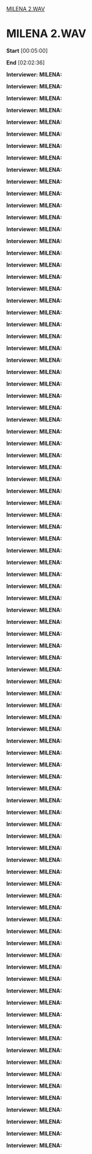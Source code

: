 [MILENA 2.WAV](#milena---2.wav)

MILENA 2.WAV
============

**Start** \[00:05:00\]

**End** \[02:02:36\]

**Interviewer:**
**MILENA:**

**Interviewer:**
**MILENA:**

**Interviewer:**
**MILENA:**

**Interviewer:**
**MILENA:**

**Interviewer:**
**MILENA:**

**Interviewer:**
**MILENA:**

**Interviewer:**
**MILENA:**

**Interviewer:**
**MILENA:**

**Interviewer:**
**MILENA:**

**Interviewer:**
**MILENA:**

**Interviewer:**
**MILENA:**

**Interviewer:**
**MILENA:**

**Interviewer:**
**MILENA:**

**Interviewer:**
**MILENA:**

**Interviewer:**
**MILENA:**

**Interviewer:**
**MILENA:**

**Interviewer:**
**MILENA:**

**Interviewer:**
**MILENA:**

**Interviewer:**
**MILENA:**

**Interviewer:**
**MILENA:**

**Interviewer:**
**MILENA:**

**Interviewer:**
**MILENA:**

**Interviewer:**
**MILENA:**

**Interviewer:**
**MILENA:**

**Interviewer:**
**MILENA:**

**Interviewer:**
**MILENA:**

**Interviewer:**
**MILENA:**

**Interviewer:**
**MILENA:**

**Interviewer:**
**MILENA:**

**Interviewer:**
**MILENA:**

**Interviewer:**
**MILENA:**

**Interviewer:**
**MILENA:**

**Interviewer:**
**MILENA:**

**Interviewer:**
**MILENA:**

**Interviewer:**
**MILENA:**

**Interviewer:**
**MILENA:**

**Interviewer:**
**MILENA:**

**Interviewer:**
**MILENA:**

**Interviewer:**
**MILENA:**

**Interviewer:**
**MILENA:**

**Interviewer:**
**MILENA:**

**Interviewer:**
**MILENA:**

**Interviewer:**
**MILENA:**

**Interviewer:**
**MILENA:**

**Interviewer:**
**MILENA:**

**Interviewer:**
**MILENA:**

**Interviewer:**
**MILENA:**

**Interviewer:**
**MILENA:**

**Interviewer:**
**MILENA:**

**Interviewer:**
**MILENA:**

**Interviewer:**
**MILENA:**

**Interviewer:**
**MILENA:**

**Interviewer:**
**MILENA:**

**Interviewer:**
**MILENA:**

**Interviewer:**
**MILENA:**

**Interviewer:**
**MILENA:**

**Interviewer:**
**MILENA:**

**Interviewer:**
**MILENA:**

**Interviewer:**
**MILENA:**

**Interviewer:**
**MILENA:**

**Interviewer:**
**MILENA:**

**Interviewer:**
**MILENA:**

**Interviewer:**
**MILENA:**

**Interviewer:**
**MILENA:**

**Interviewer:**
**MILENA:**

**Interviewer:**
**MILENA:**

**Interviewer:**
**MILENA:**

**Interviewer:**
**MILENA:**

**Interviewer:**
**MILENA:**

**Interviewer:**
**MILENA:**

**Interviewer:**
**MILENA:**

**Interviewer:**
**MILENA:**

**Interviewer:**
**MILENA:**

**Interviewer:**
**MILENA:**

**Interviewer:**
**MILENA:**

**Interviewer:**
**MILENA:**

**Interviewer:**
**MILENA:**

**Interviewer:**
**MILENA:**

**Interviewer:**
**MILENA:**

**Interviewer:**
**MILENA:**

**Interviewer:**
**MILENA:**

**Interviewer:**
**MILENA:**

**Interviewer:**
**MILENA:**

**Interviewer:**
**MILENA:**

**Interviewer:**
**MILENA:**

**Interviewer:**
**MILENA:**

**Interviewer:**
**MILENA:**

**Interviewer:**
**MILENA:**

**Interviewer:**
**MILENA:**

**Interviewer:**
**MILENA:**

**Interviewer:**
**MILENA:**


